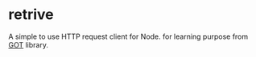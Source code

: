 # retrive
A simple to use HTTP request client for Node.
for learning purpose from [GOT](https://github.com/sindresorhus/got/) library.
